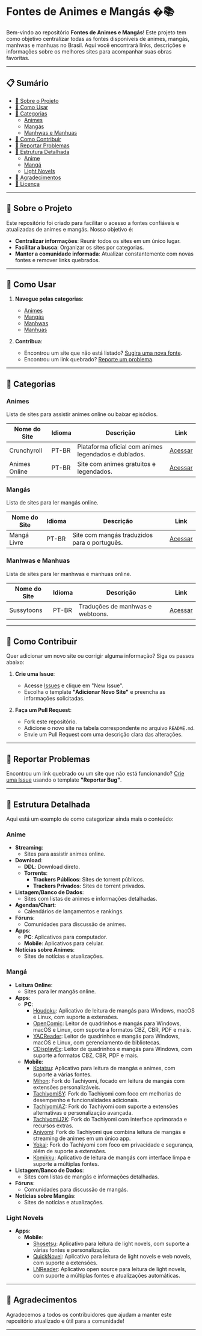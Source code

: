 # Fontes de Animes e Mangás �📚

Bem-vindo ao repositório **Fontes de Animes e Mangás**! Este projeto tem como objetivo centralizar todas as fontes disponíveis de animes, mangás, manhwas e manhuas no Brasil. Aqui você encontrará links, descrições e informações sobre os melhores sites para acompanhar suas obras favoritas.

---

## 📋 Sumário

- [📌 Sobre o Projeto](#-sobre-o-projeto)
- [🚀 Como Usar](#-como-usar)
- [📂 Categorias](#-categorias)
  - [Animes](#animes)
  - [Mangás](#mangás)
  - [Manhwas e Manhuas](#manhwas-e-manhuas)
- [🤝 Como Contribuir](#-como-contribuir)
- [🐛 Reportar Problemas](#-reportar-problemas)
- [📜 Estrutura Detalhada](#-estrutura-detalhada)
  - [Anime](#anime)
  - [Mangá](#mangá)
  - [Light Novels](#light-novels)
- [🙌 Agradecimentos](#-agradecimentos)
- [📜 Licença](#-licença)

---

## 📌 Sobre o Projeto

Este repositório foi criado para facilitar o acesso a fontes confiáveis e atualizadas de animes e mangás. Nosso objetivo é:

- **Centralizar informações**: Reunir todos os sites em um único lugar.
- **Facilitar a busca**: Organizar os sites por categorias.
- **Manter a comunidade informada**: Atualizar constantemente com novas fontes e remover links quebrados.

---

## 🚀 Como Usar

1. **Navegue pelas categorias**:
   - [Animes](#animes)
   - [Mangás](#mangás)
   - [Manhwas](#manhwas)
   - [Manhuas](#manhuas)

2. **Contribua**:
   - Encontrou um site que não está listado? [Sugira uma nova fonte](#como-contribuir).
   - Encontrou um link quebrado? [Reporte um problema](#reportar-problemas).

---

## 📂 Categorias

### Animes
Lista de sites para assistir animes online ou baixar episódios.

| Nome do Site       | Idioma | Descrição                                      | Link |
|--------------------|--------|------------------------------------------------|------|
| Crunchyroll        | PT-BR  | Plataforma oficial com animes legendados e dublados. | [Acessar](https://www.crunchyroll.com) |
| Animes Online      | PT-BR  | Site com animes gratuitos e legendados.        | [Acessar](https://animesonline.cc) |

### Mangás
Lista de sites para ler mangás online.

| Nome do Site       | Idioma | Descrição                                      | Link |
|--------------------|--------|------------------------------------------------|------|
| Mangá Livre        | PT-BR  | Site com mangás traduzidos para o português.   | [Acessar](https://mangalivre.net) |

### Manhwas e Manhuas
Lista de sites para ler manhwas e manhuas online.

| Nome do Site       | Idioma | Descrição                                      | Link |
|--------------------|--------|------------------------------------------------|------|
| Sussytoons         | PT-BR  | Traduções de manhwas e webtoons.               | [Acessar](https://sussytoons.wtf) |

---

## 🤝 Como Contribuir

Quer adicionar um novo site ou corrigir alguma informação? Siga os passos abaixo:

1. **Crie uma Issue**:
   - Acesse [Issues](https://github.com/deividgabrielpeira/fontes-de-anime-e-mangas/issues) e clique em "New Issue".
   - Escolha o template **"Adicionar Novo Site"** e preencha as informações solicitadas.

2. **Faça um Pull Request**:
   - Fork este repositório.
   - Adicione o novo site na tabela correspondente no arquivo `README.md`.
   - Envie um Pull Request com uma descrição clara das alterações.

---

## 🐛 Reportar Problemas

Encontrou um link quebrado ou um site que não está funcionando? [Crie uma Issue](https://github.com/deividgabrielpeira/fontes-de-anime-e-mangas/issues) usando o template **"Reportar Bug"**.

---

## 📜 Estrutura Detalhada

Aqui está um exemplo de como categorizar ainda mais o conteúdo:

### Anime
- **Streaming**:
  - Sites para assistir animes online.
- **Download**:
  - **DDL**: Download direto.
  - **Torrents**:
    - **Trackers Públicos**: Sites de torrent públicos.
    - **Trackers Privados**: Sites de torrent privados.
- **Listagem/Banco de Dados**:
  - Sites com listas de animes e informações detalhadas.
- **Agendas/Chart**:
  - Calendários de lançamentos e rankings.
- **Fóruns**:
  - Comunidades para discussão de animes.
- **Apps**:
  - **PC**: Aplicativos para computador.
  - **Mobile**: Aplicativos para celular.
- **Notícias sobre Animes**:
  - Sites de notícias e atualizações.

### Mangá
- **Leitura Online**:
  - Sites para ler mangás online.
- **Apps**:
  - **PC**:
    - [Houdoku](https://github.com/xgi/houdoku): Aplicativo de leitura de mangás para Windows, macOS e Linux, com suporte a extensões.
    - [OpenComic](https://github.com/ollm/OpenComic): Leitor de quadrinhos e mangás para Windows, macOS e Linux, com suporte a formatos CBZ, CBR, PDF e mais.
    - [YACReader](https://www.yacreader.com/): Leitor de quadrinhos e mangás para Windows, macOS e Linux, com gerenciamento de bibliotecas.
    - [CDisplayEx](https://www.cdisplayex.com/): Leitor de quadrinhos e mangás para Windows, com suporte a formatos CBZ, CBR, PDF e mais.
  - **Mobile**:
    - [Kotatsu](https://github.com/KotatsuApp/Kotatsu): Aplicativo para leitura de mangás e animes, com suporte a várias fontes.
    - [Mihon](https://github.com/mihonapp/mihon): Fork do Tachiyomi, focado em leitura de mangás com extensões personalizáveis.
    - [TachiyomiSY](https://github.com/jobobby04/TachiyomiSY): Fork do Tachiyomi com foco em melhorias de desempenho e funcionalidades adicionais.
    - [TachiyomiAZ](https://github.com/az4521/TachiyomiAZ): Fork do Tachiyomi com suporte a extensões alternativas e personalização avançada.
    - [TachiyomiJ2K](https://github.com/Jays2Kings/TachiyomiJ2K): Fork do Tachiyomi com interface aprimorada e recursos extras.
    - [Aniyomi](https://github.com/jmir1/aniyomi): Fork do Tachiyomi que combina leitura de mangás e streaming de animes em um único app.
    - [Yokai](https://github.com/null2264/yokai): Fork do Tachiyomi com foco em privacidade e segurança, além de suporte a extensões.
    - [Komikku](https://github.com/komikku-app/komikku): Aplicativo de leitura de mangás com interface limpa e suporte a múltiplas fontes.
- **Listagem/Banco de Dados**:
  - Sites com listas de mangás e informações detalhadas.
- **Fóruns**:
  - Comunidades para discussão de mangás.
- **Notícias sobre Mangás**:
  - Sites de notícias e atualizações.

### Light Novels
- **Apps**:
  - **Mobile**:
    - [Shosetsu](https://shosetsu.app/): Aplicativo para leitura de light novels, com suporte a várias fontes e personalização.
    - [QuickNovel](https://github.com/LagradOst/QuickNovel): Aplicativo para leitura de light novels e web novels, com suporte a extensões.
    - [LNReader](https://github.com/LNReader/lnreader): Aplicativo open source para leitura de light novels, com suporte a múltiplas fontes e atualizações automáticas.

---

## 🙌 Agradecimentos

Agradecemos a todos os contribuidores que ajudam a manter este repositório atualizado e útil para a comunidade!

---